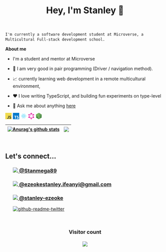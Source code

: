 <h1 align="center"> Hey, I'm Stanley 👋</h1>

<br />

    I'm currently a software development student at Microverse, a Multicultural Full-stack development school. 

**About me**

-    I'm a student and mentor at Microverse

- 💼 I am very good in pair programming (Driver / navigation method).

- 📈 currently learning web development in a remote multicultural environment, 

- ❤️ I love writing TypeScript, and building fun experiments on type-level

- 💬 Ask me about anything [here](https://github.com/stanleeeeee/stanleeeeee/issues)

<code><img height="20" src="https://raw.githubusercontent.com/github/explore/80688e429a7d4ef2fca1e82350fe8e3517d3494d/topics/javascript/javascript.png"></code>
<code><img height="20" src="https://raw.githubusercontent.com/github/explore/80688e429a7d4ef2fca1e82350fe8e3517d3494d/topics/typescript/typescript.png"></code>
<code><img height="20" src="https://raw.githubusercontent.com/github/explore/80688e429a7d4ef2fca1e82350fe8e3517d3494d/topics/react/react.png"></code>
<code><img height="20" src="https://raw.githubusercontent.com/github/explore/5c058a388828bb5fde0bcafd4bc867b5bb3f26f3/topics/graphql/graphql.png"></code>
<code><img height="20" src="https://raw.githubusercontent.com/github/explore/80688e429a7d4ef2fca1e82350fe8e3517d3494d/topics/nodejs/nodejs.png"></code>    


| <a href="https://github.com/stanleeeeee/github-readme-stats"><img align="center" src="https://github-readme-stats.vercel.app/api?username=stanleeeeee&show_icons=true&include_all_commits=true&theme=buefy&hide_border=true" alt="Anurag's github stats" /></a> | <a href="https://github.com/stanleeeeee/github-readme-stats"><img align="center" src="https://github-readme-stats.vercel.app/api/top-langs/?username=stanleeeeee&layout=compact&theme=buefy&hide_border=true" /></a> |
| ------------- | ------------- |

<br />

<h2>Let's connect...</h2>
<ul>
<h3><a href="https://twitter.com/Stanmega89" target="_blank"><img src="https://user-images.githubusercontent.com/79658534/150798648-38f1ed89-848c-4e24-9395-c748b2adeff7.png" width="17px">&nbsp@Stanmega89</a></h3> 
<h3><a href="mailto:ezeokestanley.ifeanyi@gmail.com"><img src="https://user-images.githubusercontent.com/79658534/155697385-9f83bc34-bd2a-4338-9394-c83ee8be9896.png" width="16px">&nbsp@ezeokestanley.ifeanyi@gmail.com</a></h3>
<h3><a href="https://www.linkedin.com/in/stanley-ezeoke-898b7b115/"><img src="https://user-images.githubusercontent.com/79658534/155697061-56d45708-ad01-4ffc-9697-570007606fd3.png" width="18px">&nbsp@stanley-ezeoke</a></h3>
  
[![github-readme-twitter](https://github-readme-twitter.gazf.vercel.app/api?id=Stanmega89)](https://github.com/gazf/github-readme-twitter)
</ul>
<br>
<h3 align="center"> 
  Visitor count<br><br>
  <img src="https://profile-counter.glitch.me/stanleeeeee/count.svg" />
</h3>
